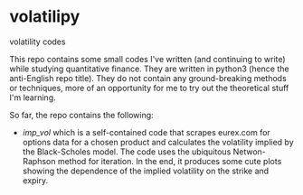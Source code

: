 # volatilipy
volatility codes

This repo contains some small codes I've written (and continuing to write) while studying quantitative finance. They are written in python3 (hence the anti-English repo title). They do not contain any ground-breaking methods or techniques, more of an opportunity for me to try out the theoretical stuff I'm learning.

So far, the repo contains the following:
* *imp_vol*  which is a self-contained code that scrapes eurex.com for options data for a chosen product and calculates the volatility implied by the Black-Scholes model. The code uses the ubiquitous Netwon-Raphson method for iteration. In the end, it produces some cute plots showing the dependence of the implied volatility on the strike and expiry.
